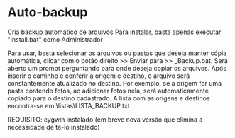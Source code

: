 # Auto-backup
 Cria backup automático de arquivos
 Para instalar, basta apenas executar "Install.bat" como Administrador

 Para usar, basta selecionar os arquivos ou pastas que deseja manter cópia automática, clicar com o botão direito >> Enviar para >> _Backup.bat.
 Será aberto um prompt perguntando para onde deseja copiar os arquivos.
 Após inserir o caminho e conferir a origem e destino, o arquivo será constantemente atualizado no destino.
 Por exemplo, se a origem for uma pasta contendo fotos, ao adicionar fotos nela, será automaticamente copiado para o destino cadastrado.
 A lista com as origens e destinos encontra-se em \listas\LISTA_BACKUP.txt
 
 REQUISITO: cygwin instalado (em breve nova versão que elimina a necessidade de tê-lo instalado)

